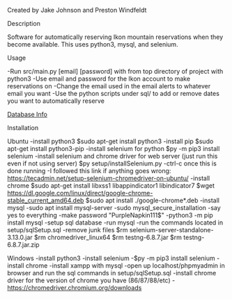 Created by Jake Johnson and Preston Windfeldt

Description

Software for automatically reserving Ikon mountain reservations when they become available. This uses python3, mysql, and selenium.

Usage

-Run src/main.py [email] [password] with from top directory of project with python3
-Use email and password for the Ikon account to make reservations on
-Change the email used in the email alerts to whatever email you want
-Use the python scripts under sql/ to add or remove dates you want to automatically reserve

[Database Info](sql/DatabaseInfo.md)

Installation

Ubuntu
-install python3
	$sudo apt-get install python3
-install pip
	$sudo apt-get install python3-pip
-install selenium for python
	$py -m pip3 install selenium
-install selenium and chrome driver for web server (just run this even if not using server)
	$py setup/installSelenium.py
	-ctrl-c once this is done running
	-I followed this link if anything goes wrong: https://tecadmin.net/setup-selenium-chromedriver-on-ubuntu/
-install chrome
	$sudo apt-get install libxss1 libappindicator1 libindicator7
	$wget https://dl.google.com/linux/direct/google-chrome-stable_current_amd64.deb
	$sudo apt install ./google-chrome*.deb
-install mysql
	-sudo apt install mysql-server
	-sudo mysql_secure_installation
		-say yes to everything
		-make password "PurpleNapkin111$"
	-python3 -m pip install mysql
-setup sql database
	-run mysql
	-run the commands located in setup/sqlSetup.sql
-remove junk files
	$rm selenium-server-standalone-3.13.0.jar
	$rm chromedriver_linux64
	$rm testng-6.8.7.jar
	$rm testng-6.8.7.jar.zip

Windows
-install python3
-install selenium
	-$py -m pip3 install selenium
-install chrome
-install xampp with mysql
-open up localhost/phpmyadmin in browser and run the sql commands in setup/sqlSetup.sql
-install chrome driver for the version of chrome you have (86/87/88/etc)
	-https://chromedriver.chromium.org/downloads
